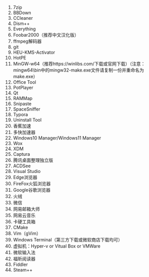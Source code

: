 1. 7zip
2. BBDown
4. CCleaner
5. Dism++
6. Everything
7. Foobar2000（推荐中文汉化版）
8. ffmpeg解码器
9. git
10. HEU-KMS-Activator
11. HotPE
12. MinGW-w64（推荐https://winlibs.com/下载或官网下载）（注意：mingw64\bin中的mingw32-make.exe文件请复制一份并重命名为make.exe）
13. Office Tool
14. PotPlayer
15. Qt
16. RAMMap
17. Snipaste
18. SpaceSniffer
19. Typora
20. Uninstall Tool
21. 香蕉加速
22. 多快加速器
23. Windows10 Manager/Windows11 Manager
24. Wox
25. XDM
26. Captura
27. 腾讯桌面整理独立版
30. ACDSee
32. Visual Studio
31. Edge浏览器
32. FireFox火狐浏览器
33. Google谷歌浏览器
34. 火绒
35. 微信
36. 网易邮箱大师
37. 网易云音乐
38. 卡硬工具箱
39. CMake
40. Vim（gVim）
41. Windows Terminal（第三方下载或微软商店下载均可）
42. 虚拟机：Hyper-v or Vitual Box or VMWare
43. 微软输入法
44. 福昕阅读器
45. Fiddler
48. Steam++
